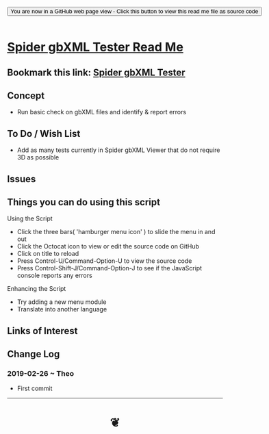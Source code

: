 
<span style=display:none; >[You are now in a GitHub source code view - click this link to view Read Me file as a web page]( https://www.ladybug.tools/spider-gbxml-tools/#sandbox/spider-gbxml-tester/README.md "View file as a web page." ) </span>

<div><input type=button class = "btn btn-secondary btn-sm" onclick=window.location.href="https://github.com/ladybug-tools/spider-gbxml-tools/blob/master/sandbox/spider-gbxml-tester/README.md"
value="You are now in a GitHub web page view - Click this button to view this read me file as source code" ></div>

<br>

# [Spider gbXML Tester Read Me]( #sandbox/spider-gbxml-tester/README.md )

<!--
<iframe src=https://www.ladybug.tools/spider-gbxml-tools/sandbox/spider-gbxml-tester/sandbox/spider-gbxml-tester.html width=100% height=500px >Iframes are not viewable in GitHub source code views</iframe>
_<small>Spider gbXML Tester</small>_
-->

## Bookmark this link: [Spider gbXML Tester]( https://www.ladybug.tools/spider-gbxml-tools/sandbox/spider-gbxml-tester/ )


## Concept

* Run basic check on gbXML files and identify & report errors


## To Do / Wish List

* Add as many tests currently in Spider gbXML Viewer that do not require 3D as possible

## Issues


## Things you can do using this script

Using the Script
* Click the three bars( 'hamburger menu icon' ) to slide the menu in and out
* Click the Octocat icon to view or edit the source code on GitHub
* Click on title to reload
* Press Control-U/Command-Option-U to view the source code
* Press Control-Shift-J/Command-Option-J to see if the JavaScript console reports any errors

Enhancing the Script

* Try adding a new menu module
* Translate into another language

## Links of Interest



## Change Log

### 2019-02-26 ~ Theo

* First commit


***

# <center title="hello!" ><a href=javascript:window.scrollTo(0,0); style=text-decoration:none; > ❦ </a></center>

